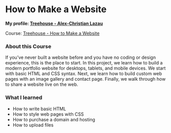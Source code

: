 # How to Make a Website

**My profile: [Treehouse - Alex-Christian Lazau](https://teamtreehouse.com/alexchristianlazau)**

Course: [Treehouse - How to Make a Website](https://teamtreehouse.com/library/how-to-make-a-website)

### About this Course

If you’ve never built a website before and you have no coding or design experience, this is the place to start. In this project, we learn how to build a modern portfolio website for desktops, tablets, and mobile devices. We start with basic HTML and CSS syntax. Next, we learn how to build custom web pages with an image gallery and contact page. Finally, we walk through how to share a website live on the web.

### What I learned

- How to write basic HTML
- How to style web pages with CSS
- How to purchase a domain and hosting
- How to upload files
